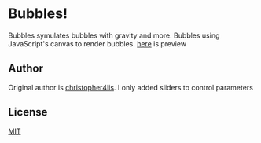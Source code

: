 # Bubbles!

Bubbles symulates bubbles with gravity and more. Bubbles using JavaScript's canvas to render bubbles.
[here](https://bubbles-symulation.netlify.app) is preview

## Author
Original author is [christopher4lis](https://github.com/christopher4lis). I only added sliders to control parameters

## License
[MIT](https://choosealicense.com/licenses/mit/)